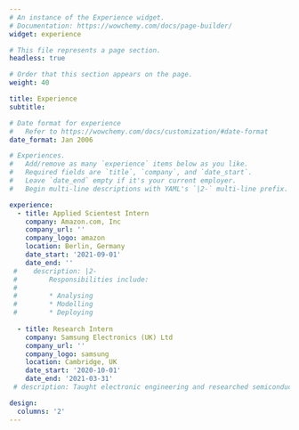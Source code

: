 ```yaml
---
# An instance of the Experience widget.
# Documentation: https://wowchemy.com/docs/page-builder/
widget: experience

# This file represents a page section.
headless: true

# Order that this section appears on the page.
weight: 40

title: Experience
subtitle:

# Date format for experience
#   Refer to https://wowchemy.com/docs/customization/#date-format
date_format: Jan 2006

# Experiences.
#   Add/remove as many `experience` items below as you like.
#   Required fields are `title`, `company`, and `date_start`.
#   Leave `date_end` empty if it's your current employer.
#   Begin multi-line descriptions with YAML's `|2-` multi-line prefix.

experience:
  - title: Applied Scientest Intern
    company: Amazon.com, Inc
    company_url: ''
    company_logo: amazon
    location: Berlin, Germany
    date_start: '2021-09-01'
    date_end: ''
 #    description: |2-
 #        Responsibilities include:
 #        
 #        * Analysing
 #        * Modelling
 #        * Deploying
        
  - title: Research Intern
    company: Samsung Electronics (UK) Ltd
    company_url: ''
    company_logo: samsung
    location: Cambridge, UK
    date_start: '2020-10-01'
    date_end: '2021-03-31'
 # description: Taught electronic engineering and researched semiconductor physics.

design:
  columns: '2'
---
```

